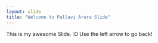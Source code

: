 ```yaml
---
layout: slide
title: "Welcome to Pallavi Arora Slide"
---
```

This is my awesome Slide. :D
Use the left arrow to go back!
